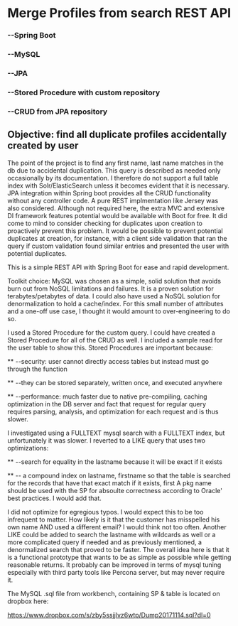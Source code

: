 # Merge Profiles from search REST API 

### --Spring Boot
### --MySQL
### --JPA
### --Stored Procedure with custom repository
### --CRUD from JPA repository


## Objective:  find all duplicate profiles accidentally created by user

The point of the project is to find any first name, last name matches in the db due to accidental duplication. This query is described as needed only occasionally by its documentation.  I therefore do not support a full table index with Solr/ElasticSearch unless it becomes evident that it is necessary. JPA integration within Spring boot provides all the CRUD functionality without any controller code.  A pure REST implmentation like Jersey was also considered.  Although not required here, the extra MVC and extensive DI framework features potential would be available with Boot for free.
It did come to mind to consider checking for duplicates upon creation to proactively prevent this problem.  It would be possible to prevent potential duplicates at creation, for instance, with a client side validation that ran the query if custom validation found similar entries and presented the user with potential duplicates. 

This is a simple REST API with Spring Boot for ease and rapid development.

Toolkit choice:
MySQL was chosen as a simple, solid solution that avoids burn out from NoSQL limitations and failures. It is a proven solution for terabytes/petabytes of data. I could also have used a NoSQL solution for denormalization to hold a cache/index. For this small number of attributes and a one-off use case, I thought it would amount to over-engineering to do so.

I used a Stored Procedure for the custom 	query.  I could have created a Stored Procedure for all of the CRUD as well.  I included a sample read for the user table to show this.  Stored Procedures are important because:

** --security: user cannot directly access tables but instead must go through the function

** --they can be stored separately, written once, and executed anywhere 

** --performance: much faster due to native pre-compiling, caching optimization in the DB server and fact that request for regular query requires parsing, analysis, and optimization for each request and is thus slower.

I investigated using a FULLTEXT mysql search with a FULLTEXT index, but unfortunately it was slower.  I reverted to a LIKE query that uses two optimizations:

** --search for equality in the lastname because it will be exact if it exists

** -- a compound index on lastname, firstname so that the table is searched for the records that have that exact match if it exists, first
A pkg name should be used with the SP for absoulte correctness according to Oracle' best practices.  I would add that.

I did not optimize for egregious typos.  I would expect this to be too infrequent to matter. How likely is it that the customer has misspelled his own name AND used a different email?  I would think not too often.  Another LIKE could be added to search the lastname with wildcards as well or a more complicated query if needed and as previously mentioned, a denormalized search that proved to be faster.
The overall idea here is that it is a functional prototype that wants to be as simple as possible while getting reasonable returns.  It probably can be improved in terms of mysql tuning especially with third party tools like Percona server, but may never require it.  

The MySQL .sql file from workbench, containing SP & table is located on dropbox here:

https://www.dropbox.com/s/zby5ssjjlvz6wtp/Dump20171114.sql?dl=0


